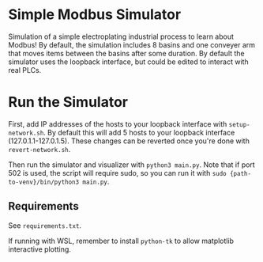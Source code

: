 # Simple Modbus Simulator
Simulation of a simple electroplating industrial process to learn about Modbus! By default, the simulation includes 8 basins and one conveyer arm that moves items between the basins after some duration. By default the simulator uses the loopback interface, but could be edited to interact with real PLCs.

# Run the Simulator
First, add IP addresses of the hosts to your loopback interface with `setup-network.sh`. By default this will add 5 hosts to your loopback interface (127.0.1.1-127.0.1.5). These changes can be reverted once you're done with `revert-network.sh`.

Then run the simulator and visualizer with `python3 main.py`. Note that if port 502 is used, the script will require sudo, so you can run it with `sudo {path-to-venv}/bin/python3 main.py`.

## Requirements
See `requirements.txt`.

If running with WSL, remember to install `python-tk` to allow matplotlib interactive plotting.